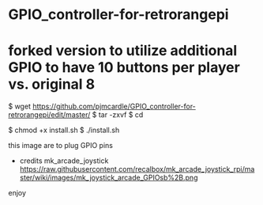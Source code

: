 # GPIO_controller-for-retrorangepi
# forked version to utilize additional GPIO to have 10 buttons per player vs. original 8

$ wget https://github.com/pjmcardle/GPIO_controller-for-retrorangepi/edit/master/
$ tar -zxvf 
$ cd 

$ chmod +x install.sh
$ ./install.sh

this image are to plug GPIO pins
* credits mk_arcade_joystick
https://raw.githubusercontent.com/recalbox/mk_arcade_joystick_rpi/master/wiki/images/mk_joystick_arcade_GPIOsb%2B.png

enjoy
